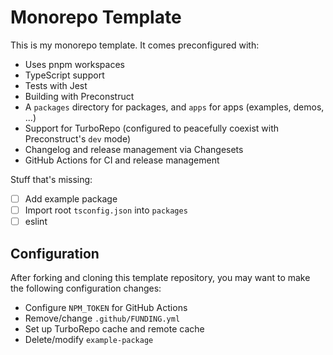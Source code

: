# Monorepo Template

This is my monorepo template. It comes preconfigured with:

- Uses pnpm workspaces
- TypeScript support
- Tests with Jest
- Building with Preconstruct
- A `packages` directory for packages, and `apps` for apps (examples, demos, ...)
- Support for TurboRepo (configured to peacefully coexist with Preconstruct's `dev` mode)
- Changelog and release management via Changesets
- GitHub Actions for CI and release management

Stuff that's missing:

- [ ] Add example package
- [ ] Import root `tsconfig.json` into `packages`
- [ ] eslint

## Configuration

After forking and cloning this template repository, you may want to make the following configuration changes:

- Configure `NPM_TOKEN` for GitHub Actions
- Remove/change `.github/FUNDING.yml`
- Set up TurboRepo cache and remote cache
- Delete/modify `example-package`
